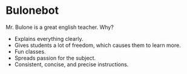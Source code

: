 # Bulonebot

Mr. Bulone is a great english teacher. Why?

- Explains everything clearly.
- Gives students a lot of freedom, which causes them to learn more.
- Fun classes.
- Spreads passion for the subject.
- Consistent, concise, and precise instructions.
